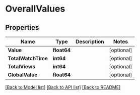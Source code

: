 # OverallValues

## Properties
Name | Type | Description | Notes
------------ | ------------- | ------------- | -------------
**Value** | **float64** |  | [optional] 
**TotalWatchTime** | **int64** |  | [optional] 
**TotalViews** | **int64** |  | [optional] 
**GlobalValue** | **float64** |  | [optional] 

[[Back to Model list]](../README.md#documentation-for-models) [[Back to API list]](../README.md#documentation-for-api-endpoints) [[Back to README]](../README.md)


